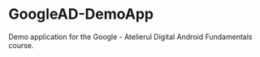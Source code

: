 # GoogleAD-DemoApp
Demo application for the Google - Atelierul Digital Android Fundamentals course.
